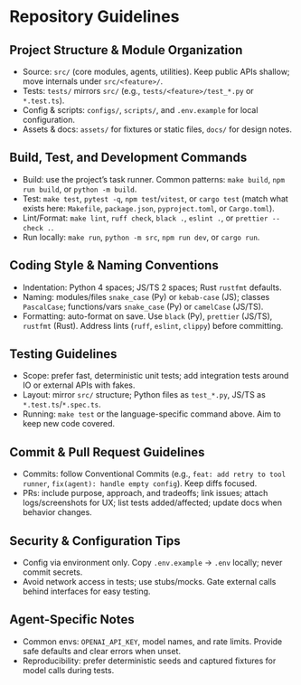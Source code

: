 # Repository Guidelines

## Project Structure & Module Organization
- Source: `src/` (core modules, agents, utilities). Keep public APIs shallow; move internals under `src/<feature>/`.
- Tests: `tests/` mirrors `src/` (e.g., `tests/<feature>/test_*.py` or `*.test.ts`).
- Config & scripts: `configs/`, `scripts/`, and `.env.example` for local configuration.
- Assets & docs: `assets/` for fixtures or static files, `docs/` for design notes.

## Build, Test, and Development Commands
- Build: use the project’s task runner. Common patterns: `make build`, `npm run build`, or `python -m build`.
- Test: `make test`, `pytest -q`, `npm test`/`vitest`, or `cargo test` (match what exists here: `Makefile`, `package.json`, `pyproject.toml`, or `Cargo.toml`).
- Lint/Format: `make lint`, `ruff check`, `black .`, `eslint .`, or `prettier --check .`.
- Run locally: `make run`, `python -m src`, `npm run dev`, or `cargo run`.

## Coding Style & Naming Conventions
- Indentation: Python 4 spaces; JS/TS 2 spaces; Rust `rustfmt` defaults.
- Naming: modules/files `snake_case` (Py) or `kebab-case` (JS); classes `PascalCase`; functions/vars `snake_case` (Py) or `camelCase` (JS/TS).
- Formatting: auto-format on save. Use `black` (Py), `prettier` (JS/TS), `rustfmt` (Rust). Address lints (`ruff`, `eslint`, `clippy`) before committing.

## Testing Guidelines
- Scope: prefer fast, deterministic unit tests; add integration tests around IO or external APIs with fakes.
- Layout: mirror `src/` structure; Python files as `test_*.py`, JS/TS as `*.test.ts`/`*.spec.ts`.
- Running: `make test` or the language-specific command above. Aim to keep new code covered.

## Commit & Pull Request Guidelines
- Commits: follow Conventional Commits (e.g., `feat: add retry to tool runner`, `fix(agent): handle empty config`). Keep diffs focused.
- PRs: include purpose, approach, and tradeoffs; link issues; attach logs/screenshots for UX; list tests added/affected; update docs when behavior changes.

## Security & Configuration Tips
- Config via environment only. Copy `.env.example` → `.env` locally; never commit secrets.
- Avoid network access in tests; use stubs/mocks. Gate external calls behind interfaces for easy testing.

## Agent-Specific Notes
- Common envs: `OPENAI_API_KEY`, model names, and rate limits. Provide safe defaults and clear errors when unset.
- Reproducibility: prefer deterministic seeds and captured fixtures for model calls during tests.
